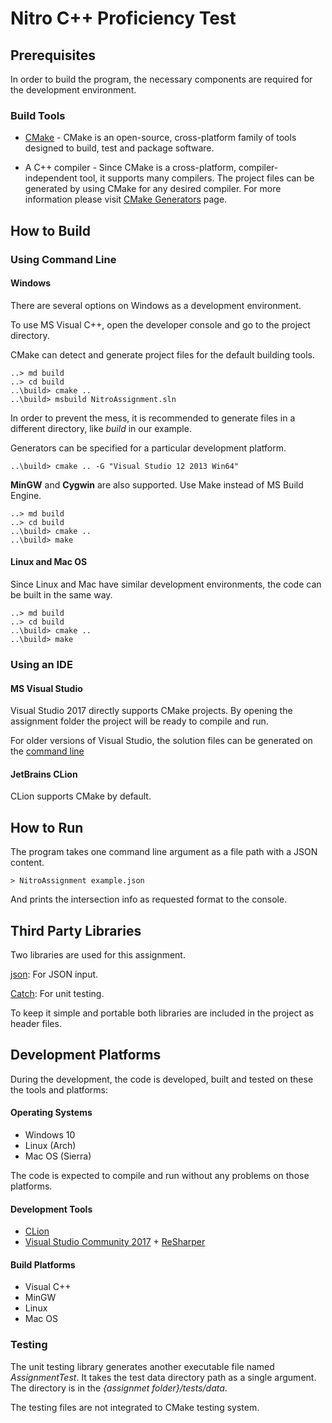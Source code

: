 # Nitro	C++	Proficiency	Test

## Prerequisites

In order to build the program, the necessary components are required for the development environment.

### Build Tools

* [CMake](https://cmake.org/) - CMake is an open-source, cross-platform family of tools designed to build, test and package software.

* A C++ compiler - Since CMake is a cross-platform, compiler-independent tool, it supports many compilers. The project files can be generated by using CMake for any desired compiler.
For more information please visit [CMake Generators](https://cmake.org/cmake/help/latest/manual/cmake-generators.7.html) page.

## How to Build

### Using Command Line

#### Windows

There are several options on Windows as a development environment.

To use MS Visual C++, open the developer console and go to the project directory.

CMake can detect and generate project files for the default building tools.

```
..> md build
..> cd build
..\build> cmake ..
..\build> msbuild NitroAssignment.sln
```

In order to prevent the mess, it is recommended to generate files in a different directory, like _build_ in our example.

Generators can be specified for a particular development platform.

```
..\build> cmake .. -G "Visual Studio 12 2013 Win64"
``` 

**MinGW** and **Cygwin** are also supported. Use Make instead of MS Build Engine.

```
..> md build
..> cd build
..\build> cmake ..
..\build> make
```

#### Linux and Mac OS

Since Linux and Mac have similar development environments, the code can be built in the same way.

```
..> md build
..> cd build
..\build> cmake ..
..\build> make
```

### Using an IDE

#### MS Visual Studio

Visual Studio 2017 directly supports CMake projects. By opening the assignment folder the project will be ready to compile and run.

For older versions of Visual Studio, the solution files can be generated on the [command line](#markdown-header-windows)

#### JetBrains CLion

CLion supports CMake by default.

## How to Run

The program takes one command line argument as a file path with a JSON content.

```
> NitroAssignment example.json
```

And prints the intersection info as requested format to the console.

## Third Party Libraries

Two libraries are used for this assignment.

[json](https://github.com/nlohmann/json): For JSON input.

[Catch](https://github.com/philsquared/Catch): For unit testing.

To keep it simple and portable both libraries are included in the project as header files.

## Development Platforms

During the development, the code is developed, built and tested on these the tools and platforms: 

#### Operating Systems

* Windows 10
* Linux (Arch)
* Mac OS (Sierra)

The code is expected to compile and run without any problems on those platforms.

#### Development Tools

* [CLion](https://www.jetbrains.com/clion/)
* [Visual Studio Community 2017](https://www.visualstudio.com/) + [ReSharper](https://www.jetbrains.com/resharper/)

#### Build Platforms

* Visual C++
* MinGW
* Linux
* Mac OS

### Testing

The unit testing library generates another executable file named _AssignmentTest_.
It takes the test data directory path as a single argument. The directory is in the _{assignmet folder}/tests/data_.

The testing files are not integrated to CMake testing system.